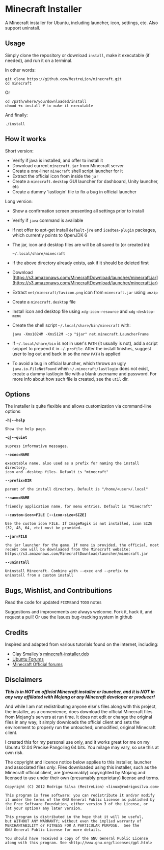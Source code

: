 Minecraft Installer
===================

A Minecraft installer for Ubuntu, including launcher, icon, settings, etc. Also support uninstall.

Usage
-----

Simply clone the repository or download `install`, make it executable (if needed), and run it on a terminal.

In other words:

	git clone https://github.com/MestreLion/minecraft.git
	cd minecraft
Or

	cd /path/where/you/downloaded/install
	chmod +x install # to make it executable

And finally:

	./install


How it works
------------

Short version:

- Verify if java is installed, and offer to install it
- Download current `minecraft.jar` from Minecraft server
- Create a one-liner `minecraft` shell script launcher for it
- Extract the official icon from inside the `jar`
- Create a `minecraft.desktop` GUI launcher for dashboard, Unity launcher, etc
- Create a dummy 'lastlogin' file to fix a bug in official launcher

Long version:

- Show a confirmation screen presenting all settings prior to install
- Verify if `java` command is available
- if not offer to apt-get install `default-jre` and `icedtea-plugin` packages, which currently points to OpenJDK 6
- The jar, icon and desktop files are will be all saved to (or created in):

	`~/.local/share/minecraft`

- If the above directory already exists, ask if it should be deleted first
- Download [https://s3.amazonaws.com/MinecraftDownload/launcher/minecraft.jar](https://s3.amazonaws.com/MinecraftDownload/launcher/minecraft.jar)
- Extract `net/minecraft/favicon.png` icon from `minecraft.jar` using `unzip`
- Create a `minecraft.desktop` file
- Install icon and desktop file using `xdg-icon-resource` and `xdg-desktop-menu`
- Create the shell script `~/.local/share/bin/minecraft` with:

	`java -Xmx1024M -Xms512M -cp "$jar" net.minecraft.LauncherFrame`

- If `~/.local/share/bin` is not in user's `PATH` (it usually is not), add a script snippet to prepend it in `~/.profile`. After the install finishes, suggest user to log out and back in so the new `PATH` is applied
- To avoid a bug in official launcher, which throws an ugly `java.io.FileNotFound` when `~/.minecraft/lastlogin` does not exist, create a dummy lastlogin file with a blank username and password. For more info about how such file is created, see the `util` dir.

Options
-------

The installer is quite flexible and allows customization via command-line options:


**`-h|--help`**

	Show the help page.

**`-q|--quiet`**

	supress informative messages.

**`--exec=NAME`**

	executable name, also used as a prefix for naming the install directory,
	icon and .desktop files. Default is "minecraft"

**`--prefix=DIR`**

	parent of the install directory. Default is "/home/<user>/.local"

**`--name=NAME`**

	friendly application name, for menu entries. Default is "Minecraft"

**`--custom-icon=FILE [--icon-size=SIZE]`**

	Use the custom icon FILE. If ImageMagik is not installed, icon SIZE
	(32, 48, 64, etc) must be provided.

**`--jar=FILE`**

	the jar launcher for the game. If none is provided, the official, most
	recent one will be downloaded from the Minecraft website:
	https://s3.amazonaws.com/MinecraftDownload/launcher/minecraft.jar

**`--uninstall`**

	Uninstall Minecraft. Combine with --exec and --prefix to
	uninstall from a custom install



Bugs, Wishlist, and Contribuitions
----------------------------------

Read the code for updated `FIXME`and `TODO` notes

Suggestions and improvements are always welcome. Fork it, hack it, and request
a pull! Or use the Issues bug-tracking system in github


Credits
-------

Inspired and adapted from various tutorials found on the internet, including:

- Clay Smalley's [minecraft-installer.deb](http://devio.us/~clorow/)
- [Ubuntu Forums](http://ubuntuforums.org/showthread.php?t=1726735)
- [Minecraft Official forums](http://www.minecraftforum.net/forum/154-tutorials-and-faqs/)


Disclaimers
-----------

***This is in NOT an official Minecraft installer or launcher, and it is NOT in any way affiliated with Mojang or any Minecraft developer or producer!***

And while I am not redistributing anyone else's files along with this project, the installer, as a convenience, does download the official Minecraft files from Mojang's servers at run time. It does not edit or change the original files in any way, it simply downloads the official client and sets the environment to properly run the untouched, unmodified, original Minecraft client.

I created this for my personal use only, and it works great for me on my Ubuntu 12.04 Precise Pangoling 64 bits. You milage may vary, so use this at
own risk.

The copyright and licence notice below applies to this installer, launcher and
associated files *only*. Files downloaded using this installer, such as the
Minecraft official client, are (presumably) copyrighted by Mojang and licensed to use under their own (presumably proprietary) license and terms.

    Copyright (C) 2012 Rodrigo Silva (MestreLion) <linux@rodrigosilva.com>

    This program is free software: you can redistribute it and/or modify
    it under the terms of the GNU General Public License as published by
    the Free Software Foundation, either version 3 of the License, or
    (at your option) any later version.

    This program is distributed in the hope that it will be useful,
    but WITHOUT ANY WARRANTY; without even the implied warranty of
    MERCHANTABILITY or FITNESS FOR A PARTICULAR PURPOSE.  See the
    GNU General Public License for more details.

    You should have received a copy of the GNU General Public License
    along with this program. See <http://www.gnu.org/licenses/gpl.html>
